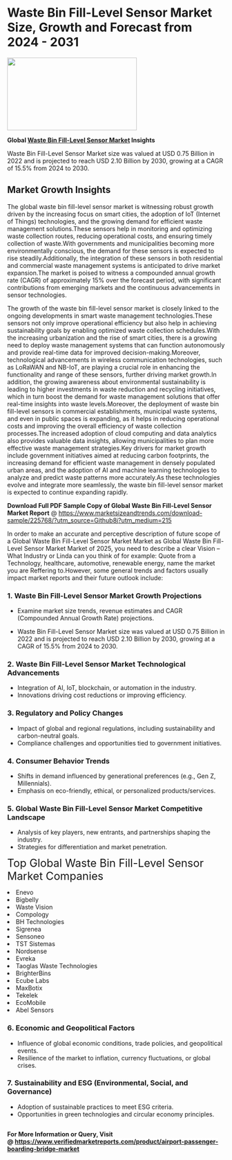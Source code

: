 <H1>Waste Bin Fill-Level Sensor Market Size, Growth and Forecast from 2024 - 2031</H1><img class="aligncenter size-medium wp-image-584254" src="https://thirdeyenews.in/wp-content/uploads/2024/09/Global-Market-Research-300x168.jpeg" alt="" width="300" height="168" /><p><strong>Global&nbsp;<a href="https://www.marketsizeandtrends.com/download-sample/225768/?utm_source=Github8j?utm_medium=215">Waste Bin Fill-Level Sensor Market</a> Insights</strong></p><p>Waste Bin Fill-Level Sensor Market size was valued at USD 0.75 Billion in 2022 and is projected to reach USD 2.10 Billion by 2030, growing at a CAGR of 15.5% from 2024 to 2030.</p><p><h2>Market Growth Insights</h2> <p>The global waste bin fill-level sensor market is witnessing robust growth driven by the increasing focus on smart cities, the adoption of IoT (Internet of Things) technologies, and the growing demand for efficient waste management solutions.These sensors help in monitoring and optimizing waste collection routes, reducing operational costs, and ensuring timely collection of waste.With governments and municipalities becoming more environmentally conscious, the demand for these sensors is expected to rise steadily.Additionally, the integration of these sensors in both residential and commercial waste management systems is anticipated to drive market expansion.The market is poised to witness a compounded annual growth rate (CAGR) of approximately 15% over the forecast period, with significant contributions from emerging markets and the continuous advancements in sensor technologies.</p> <p>The growth of the waste bin fill-level sensor market is closely linked to the ongoing developments in smart waste management technologies.These sensors not only improve operational efficiency but also help in achieving sustainability goals by enabling optimized waste collection schedules.With the increasing urbanization and the rise of smart cities, there is a growing need to deploy waste management systems that can function autonomously and provide real-time data for improved decision-making.Moreover, technological advancements in wireless communication technologies, such as LoRaWAN and NB-IoT, are playing a crucial role in enhancing the functionality and range of these sensors, further driving market growth.In addition, the growing awareness about environmental sustainability is leading to higher investments in waste reduction and recycling initiatives, which in turn boost the demand for waste management solutions that offer real-time insights into waste levels.Moreover, the deployment of waste bin fill-level sensors in commercial establishments, municipal waste systems, and even in public spaces is expanding, as it helps in reducing operational costs and improving the overall efficiency of waste collection processes.The increased adoption of cloud computing and data analytics also provides valuable data insights, allowing municipalities to plan more effective waste management strategies.Key drivers for market growth include government initiatives aimed at reducing carbon footprints, the increasing demand for efficient waste management in densely populated urban areas, and the adoption of AI and machine learning technologies to analyze and predict waste patterns more accurately.As these technologies evolve and integrate more seamlessly, the waste bin fill-level sensor market is expected to continue expanding rapidly.</p> <p><span class=""><strong>Download Full PDF Sample Copy of Global Waste Bin Fill-Level Sensor Market Report</strong> @ <a href="https://www.marketsizeandtrends.com/download-sample/225768/?utm_source=Github8j?utm_medium=215" target="_blank">https://www.marketsizeandtrends.com/download-sample/225768/?utm_source=Github8j?utm_medium=215</a></span></p><p>In order to make an accurate and perceptive description of future scope of a Global&nbsp;Waste Bin Fill-Level Sensor Market Market as Global&nbsp;Waste Bin Fill-Level Sensor Market Market of 2025, you need to describe a clear Vision &ndash; What Industry or Linda can you think of for example: Quote from a Technology, healthcare, automotive, renewable energy, name the market you are Reffering to.However, some general trends and factors usually impact market reports and their future outlook include:</p><h3>1.&nbsp;<strong>Waste Bin Fill-Level Sensor Market Growth Projections</strong></h3><ul><li>Examine market size trends, revenue estimates and CAGR (Compounded Annual Growth Rate) projections.</li><li><p>Waste Bin Fill-Level Sensor Market size was valued at USD 0.75 Billion in 2022 and is projected to reach USD 2.10 Billion by 2030, growing at a CAGR of 15.5% from 2024 to 2030.</p></li></ul><h3>2.&nbsp;<strong>Waste Bin Fill-Level Sensor Market Technological Advancements</strong></h3><ul><li>Integration of AI, IoT, blockchain, or automation in the industry.</li><li>Innovations driving cost reductions or improving efficiency.</li></ul><h3>3.&nbsp;<strong>Regulatory and Policy Changes</strong></h3><ul><li>Impact of global and regional regulations, including sustainability and carbon-neutral goals.</li><li>Compliance challenges and opportunities tied to government initiatives.</li></ul><h3>4.&nbsp;<strong>Consumer Behavior Trends</strong></h3><ul><li>Shifts in demand influenced by generational preferences (e.g., Gen Z, Millennials).</li><li>Emphasis on eco-friendly, ethical, or personalized products/services.</li></ul><h3>5.&nbsp;<strong>Global Waste Bin Fill-Level Sensor Market Competitive Landscape</strong></h3><ul><li>Analysis of key players, new entrants, and partnerships shaping the industry.</li><li>Strategies for differentiation and market penetration.</li></ul><p data-pm-slice="1 1 []"><span style="color: inherit; font-family: inherit; font-size: 25px;">Top Global Waste Bin Fill-Level Sensor Market Companies</span></p><div class="" data-test-id=""><p><li>Enevo</li><li> Bigbelly</li><li> Waste Vision</li><li> Compology</li><li> BH Technologies</li><li> Sigrenea</li><li> Sensoneo</li><li> TST Sistemas</li><li> Nordsense</li><li> Evreka</li><li> Taoglas Waste Technologies</li><li> BrighterBins</li><li> Ecube Labs</li><li> MaxBotix</li><li> Tekelek</li><li> EcoMobile</li><li> Abel Sensors</li></p></div><h3>6.&nbsp;<strong>Economic and Geopolitical Factors</strong></h3><ul><li>Influence of global economic conditions, trade policies, and geopolitical events.</li><li>Resilience of the market to inflation, currency fluctuations, or global crises.</li></ul><h3>7.&nbsp;<strong>Sustainability and ESG (Environmental, Social, and Governance)</strong></h3><ul><li>Adoption of sustainable practices to meet ESG criteria.</li><li>Opportunities in green technologies and circular economy principles.</li></ul><h2><strong style="font-size: 14px;">For More Information or Query, Visit @&nbsp;</strong><a style="background-color: #ffffff; font-size: 14px;" href="https://www.marketsizeandtrends.com/report/waste-bin-fill-level-sensor-market/" target="_blank">https://www.verifiedmarketreports.com/product/airport-passenger-boarding-bridge-market</a></h2>